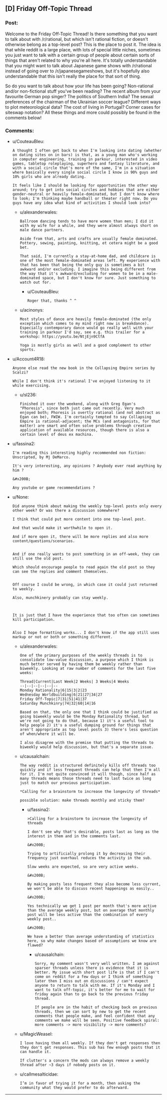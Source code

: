 ## [D] Friday Off-Topic Thread

### Post:

Welcome to the Friday Off-Topic Thread! Is there something that you want to talk about with /r/rational, but which isn't rational fiction, or doesn't otherwise belong as a top-level post? This is the place to post it. The idea is that while reddit is a large place, with lots of special little niches, sometimes you just want to talk with a certain group of people about certain sorts of things that aren't related to why you're all here. It's totally understandable that you might want to talk about Japanese game shows with /r/rational instead of going over to /r/japanesegameshows, but it's hopefully also understandable that this isn't really the place for that sort of thing.

So do you want to talk about how your life has been going? Non-rational and/or non-fictional stuff you've been reading? The recent album from your favourite German pop singer? The politics of Southern India? The sexual preferences of the chairman of the Ukrainian soccer league? Different ways to plot meteorological data? The cost of living in Portugal? Corner cases for siteswap notation? All these things and more could possibly be found in the comments below!


### Comments:

- u/CouteauBleu:
  ```
  A thought I often get back to when I'm looking into dating (whether on dating sites on in bars) is that, as a young man who's working in computer engineering, training in parkour, interested in video games, tabletop roleplaying, superhero and fantasy literature, and with a social circle that's more of the same, I'm in a situation where basically every single social circle I know is 90% guys and 10% girls who are already dating.

  It feels like I should be looking for opportunities the other way around; try to get into social circles and hobbies that are either gender-neutral or heavily female-dominated, but I don't know where to look; I'm thinking maybe handball or theater right now. Do you guys have any idea what kind of activities I should look into?
  ```

  - u/alexanderwales:
    ```
    Ballroom dancing tends to have more women than men; I did it with my wife for a while, and they were almost always short on male dance partners.

    Aside from that, arts and crafts are usually female dominated. Pottery, sewing, painting, knitting, et cetera might be a good bet.

    That said, I'm currently a stay-at-home dad, and childcare is one of the most female-dominated areas left. My experience with that has been that being the only guy is sometimes a bit awkward and/or excluding. I imagine this being different from the way that it's awkward/excluding for women to be in a male-dominated space, but I don't know for sure. Just something to watch out for.
    ```

    - u/CouteauBleu:
      ```
      Roger that, thanks ^ ^
      ```

  - u/acinonys:
    ```
    Most styles of dance are heavily female-dominated (the only exception which comes to my mind right now is breakdance). Especially contemporary dance would go really well with your training in parkour I'd say, see e.g. this trailer for a workshop: https://youtu.be/NtjEjn9CtfA

    Yoga is mostly girls as well and a good complement to other sports.
    ```

- u/Account4R18:
  ```
  Anyone else read the new book in the Collapsing Empire series by Scalzi?

  While I don't think it's rational I've enjoyed listening to it while exercising.
  ```

  - u/sl236:
    ```
    Finished it over the weekend, along with Greg Egan's "Phoresis", since both just came out recently. Very much enjoyed both; Phoresis is overtly rational (and not abstract as Egan can be), FWIW. I'm certainly tempted to say Collapsing Empire is rational-adjacent; the MCs (and antagonists, for that matter) are smart and often solve problems through creative application of available resources, though there is also a certain level of deus ex machina.
    ```

- u/fassina2:
  ```
  I'm reading this interesting highly recommended non fiction:  Unscripted, by Mj DeMarco.

  It's very interesting, any opinions ? Anybody ever read anything by him ?

  &#x200B;

  Any youtube or game recommendations ?
  ```

- u/None:
  ```
  Did anyone think about making the weekly top-level posts only every other week? Or was there a discussion somewhere?

  I think that could put more content into one top-level post.

  And that would make it worthwhile to open it.

  And if more open it, there will be more replies and also more content/questions/scenarios.


  And if one really wants to post something in an off-week, they can still use the old post.

  Which should encourage people to read again the old post so they can see the replies and comment themselves. 


  Off course I could be wrong, in which case it could just returned to weekly.

  Also, munchkinery probably can stay weekly.



  It is just that I have the experience that too often can sometimes kill participation. 


  Also I hope formatting works... I don't know if the app still uses markup or not or both or something different.
  ```

  - u/alexanderwales:
    ```
    One of the primary purposes of the weekly threads is to consolidate low-value discussion, a purpose which I think is much better served by having them be weekly rather than biweekly. Looking at raw number of comments for the last five weeks:

    Thread|Current|Last Week|2 Weeks| 3 Weeks|4 Weeks
    --|--|--|--|--|--
    Monday Rationality|6|15|3|2|23
    Wednesday Worldbuilding|6|21|27|34|27
    Friday Off-Topic|7|31|51|41|37
    Saturday Munchkinry|74|32|60|14|16

    Based on that, the only one that I think could be justified as going biweekly would be the Monday Rationality thread, but we're not going to do that, because 1) it's a useful tool to help people 2) it's a useful dumping ground for things that aren't appropriate as top level posts 3) there's less question of when/where it will be.

    I also disagree with the premise that putting the threads to biweekly would help discussion, but that's a separate issue.
    ```

  - u/causalchain:
    ```
    The way reddit is structured definitely kills off threads too quickly and if less frequent threads can help that then I'm all for it. I'm not quite convinced it will though, since half as many threads means those threads need to last twice as long just to match our previous participation. 

    *Calling for a brainstorm to increase the longevity of threads*

    possible solution: make threads monthly and sticky them?
    ```

    - u/fassina2:
      ```
      >Calling for a brainstorm to increase the longevity of threads

      I don't see why that's desirable, posts last as long as the interest in them and in the comments last.

      &#x200B;

      Trying to artificially prolong it by decreasing their frequency just overhaul reduces the activity in the sub. 

      Slow weeks are expected, so are very active weeks. 

      &#x200B;

      By making posts less frequent they also become less current, we won't be able to discuss recent happenings as easily..

      &#x200B;

      Yes technically we get 1 post per month that's more active than the average weekly post, but on average that monthly post will be less active than the combination of every weekly post..

      &#x200B;

      We have a better than average understanding of statistics here, so why make changes based of assumptions we know are flawed?
      ```

      - u/causalchain:
        ```
        Sorry, my comment wasn't very well written. I am against sparser threads unless there is evidence that it is better. My issue with short post life is that if I can't come on reddit for a few days or I think of something later then I miss out on discussions / can't expect anyone to return to talk with me. If it's Monday and I want to talk off-topic, it's better for me to wait for friday again than to go back to the previous friday thread.

        If people are in the habit of checking back on previous threads, then we can sort by new to get the recent comments that people make, and feel confident that any comments we make will be seen. Positive feedback spiral: more comments -> more visibility -> more comments?
        ```

  - u/MagicWeasel:
    ```
    I love having them all weekly. If they don't get responses then they don't get responses. This sub has few enough posts that it can handle it. 

    If clutter's a concern the mods can always remove a weekly thread after ~3 days if nobody posts on it.
    ```

  - u/callmesalticidae:
    ```
    I’m in favor of trying it for a month, then asking the community what they would prefer to do afterward.
    ```

---

